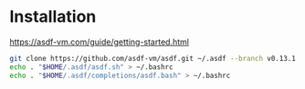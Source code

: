 # Installation

<https://asdf-vm.com/guide/getting-started.html>

```bash []
git clone https://github.com/asdf-vm/asdf.git ~/.asdf --branch v0.13.1
echo . "$HOME/.asdf/asdf.sh" > ~/.bashrc
echo . "$HOME/.asdf/completions/asdf.bash" > ~/.bashrc
```

<span class="img_background" style="--top: -20%; --left: -290px; --width: 350px; --height: 500px; --image: url('/assets/img/illustrations/crop/Devfest_2023_Petite_iLLU_Robot_R2D2_basic.png')"></span>
